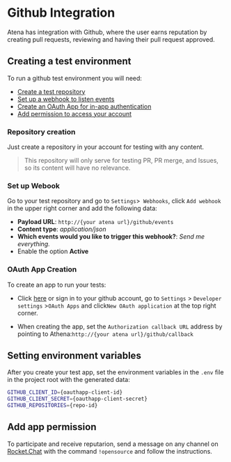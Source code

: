 # Github Integration

Atena has integration with Github, where the user earns reputation by creating pull requests, reviewing and having their pull request approved.

## Creating a test environment

To run a github test environment you will need:

- [Create a test repository](###criacao-de-repositorio)
- [Set up a webhook to listen events](#configuracao-de-webhook)
- [Create an OAuth App for in-app authentication](#criacao-de-oauth-app)
- [Add permission to access your account](#adicionar-permissao-para-o-app)

### Repository creation

Just create a repository in your account for testing with any content.

> This repository will only serve for testing PR, PR merge, and Issues, so its content will have no relevance.

### Set up Webook

Go to your test repository and go to `Settings`>` Webhooks`,  click `Add webhook` in the upper right corner and add the following data:

- **Payload URL**: `http://{your atena url}/github/events`
- **Content type**: *application/json*
- **Which events would you like to trigger this webhook?**: *Send me everything.*
- Enable the option **Active**

### OAuth App Creation

To create an app to run your tests:

- Click [here](https://github.com/settings/applications/new) or sign in to your github account, go to `Settings` > `Developer settings` >`OAuth Apps` and click`New OAuth application` at the top right corner.

- When creating the app, set the `Authorization callback URL` address by pointing to Athena:`http://{your atena url}/github/callback`

## Setting environment variables

After you create your test app, set the environment variables in the `.env` file in the project root with the generated data:

```sh
GITHUB_CLIENT_ID={oauthapp-client-id}
GITHUB_CLIENT_SECRET={oauthapp-client-secret}
GITHUB_REPOSITORIES={repo-id}
```

## Add app permission

To participate and receive reputarion, send a message on any channel on [Rocket.Chat](staging.chat.impulso.network) with the command `!opensource` and follow the instructions.
